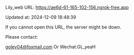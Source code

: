 Lily_web URL: https://ae6d-61-165-102-156.ngrok-free.app

Updated at: 2024-12-09 18:48:39

If you cannot open this URL, the server might be down.

Please contact: 

goley04@foxmail.com Or Wechat:GL_yeaH